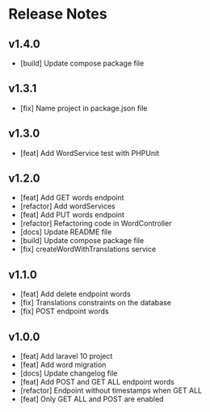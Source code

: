 # Release Notes

## v1.4.0

-   [build] Update compose package file

## v1.3.1

-   [fix] Name project in package.json file

## v1.3.0

-   [feat] Add WordService test with PHPUnit

## v1.2.0

-   [feat] Add GET words endpoint
-   [refactor] Add wordServices
-   [feat] Add PUT words endpoint
-   [refactor] Refactoring code in WordController
-   [docs] Update README file
-   [build] Update compose package file
-   [fix] createWordWithTranslations service

## v1.1.0

-   [feat] Add delete endpoint words
-   [fix] Translations constraints on the database
-   [fix] POST endpoint words

## v1.0.0

-   [feat] Add laravel 10 project
-   [feat] Add word migration
-   [docs] Update changelog file
-   [feat] Add POST and GET ALL endpoint words
-   [refactor] Endpoint without timestamps when GET ALL
-   [feat] Only GET ALL and POST are enabled
